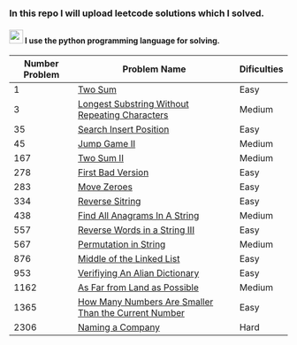 ### <h3>In this repo I will upload  leetcode solutions which I solved.</h3>
<h4><img src="https://upload.wikimedia.org/wikipedia/commons/thumb/0/0a/Python.svg/768px-Python.svg.png" width="25px"> I use  the python programming language for solving. </h4>

<table>
    <thead>
        <tr>
            <th>Number Problem</th>
            <th>Problem Name</th>
            <th>Dificulties</th>
        </tr>
    </thead>
    <tbody>
        <tr>
            <td> 1 </td>
            <td> <a href="https://github.com/Asadbek16github/leetcodeSolutions/blob/master/1_Two_Sum.py"> Two Sum </a> </td>
            <td> Easy </td>
        </tr>
        <tr>
            <td> 3 </td>
            <td> <a href="https://github.com/Asadbek16github/leetcodeSolutions/commit/7ec7882365d07b2755df5572be7e950fe35c70ba">Longest Substring Without Repeating Characters</a></td>
            <td> Medium </td>
        </tr>
        <tr>
            <td> 35 </td>
            <td> <a href="https://github.com/Asadbek16github/leetcodeSolutions/commit/89eb33aff2f7e4b1e23b2ea928dcd568d21baa61"> Search Insert Position </a> </td>
            <td> Easy </td>
        </tr>
        <tr>
            <td> 45 </td>
            <td> <a href="https://github.com/Asadbek16github/leetcodeSolutions/blob/master/Problems/45_Jump_Game_II.py"> Jump Game II </a> </td>
            <td> Medium </td>
        </tr>
        <tr>
            <td> 167 </td>
            <td> <a href="https://github.com/Asadbek16github/leetcodeSolutions/commit/a1d7d10dc791e1c92ef1575a04815779fd28d23c"> Two Sum II </a> </td>
            <td> Medium </td>
        </tr>
        <tr>
            <td> 278 </td>
            <td><a href="https://github.com/Asadbek16github/leetcodeSolutions/commit/1a34adcdb77d8f317f33ff670ced02a32f56d661">First Bad Version</a></td>
            <td> Easy </td>
        </tr>
        <tr>
            <td> 283 </td>
            <td> <a href="https://github.com/Asadbek16github/leetcodeSolutions/commit/c434bf9d951a876d4ce40f1db96351f08f1ba201"> Move Zeroes </a> </td>
            <td> Easy </td>
        </tr>
        <tr>
            <td> 334 </td>
            <td> <a href="https://github.com/Asadbek16github/leetcodeSolutions/commit/68f6cb633c059a3969422080554f1b94792bbca5"> Reverse Sitring </a> </td>
            <td> Easy </td>
        </tr>
        <tr>
            <td> 438 </td>
            <td> <a href="https://github.com/Asadbek16github/leetcodeSolutions/commit/73113a352015149269baafab8ffb9938e8b85ed2"> Find All Anagrams In A String </a> </td>
            <td> Medium </td>
        </tr>
        <tr>
            <td> 557 </td>
            <td> <a href="https://github.com/Asadbek16github/leetcodeSolutions/commit/a4c44d4bc72e9e267542adacb27768fb28d44279"> Reverse Words in a String III
 </a> </td>
            <td> Easy </td>
        </tr>
        <tr>
            <td> 567 </td>
            <td> <a href="https://github.com/Asadbek16github/leetcodeSolutions/commit/45a4073e27e594f193366cf3e9b75237ceaa72b6"> Permutation in String </a> </td>
            <td> Medium </td>
        </tr>
        <tr>
            <td> 876 </td>
            <td> <a href="https://github.com/Asadbek16github/leetcodeSolutions/commit/412403505e6017502fde1179d53e11e447cc11a7">Middle of the Linked List </a></td>
            <td> Easy </td>
        </tr>
        <tr>
            <td> 953 </td>
            <td> <a href="https://github.com/Asadbek16github/leetcodeSolutions/commit/3581de55071c36371bf11133440a0b228385681e"> Verifiying An Alian Dictionary </a> </td>
            <td> Easy </td>
        </tr>
        <tr>
            <td> 1162 </td>
            <td> <a href="https://github.com/Asadbek16github/leetcodeSolutions/commit/d8b6fc4b3a4e190d94217d74b94e0d8d3518b5af"> As Far from Land as Possible </a> </td>
            <td> Medium </td>
        </tr>
        <tr>
            <td> 1365 </td>
            <td> <a href="https://github.com/Asadbek16github/leetcodeSolutions/commit/e361caff0bf01e6403f377645a3abb9419ba0af8"> How Many Numbers Are Smaller Than the Current Number </a> </td>
            <td> Easy </td>
        </tr>
        <tr>
            <td> 2306 </td>
            <td> <a href="https://github.com/Asadbek16github/leetcodeSolutions/commit/c63ee7c4004bcb639cb162b1dbbc96db45ac80da">Naming a Company
</a></td>
            <td> Hard </td>
        </tr>
    </tbody>
</table>
